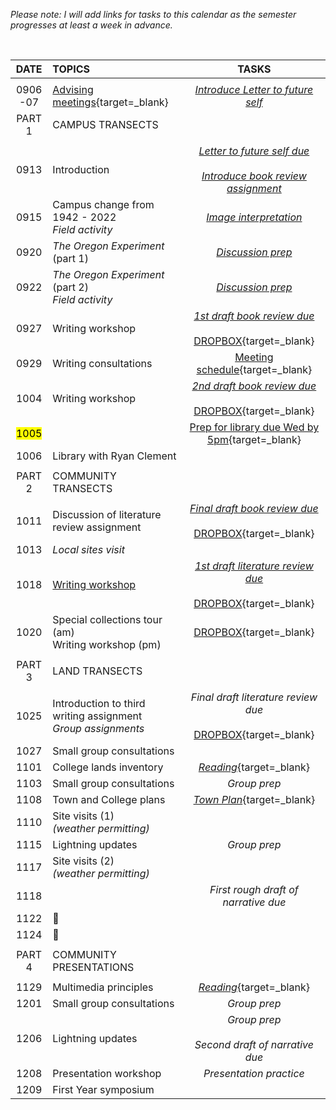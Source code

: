 _Please note: I will add links for tasks to this calendar as the semester progresses at least a week in advance._

<br>

| DATE          | TOPICS | TASKS |              
|:---:          |:---    | :---: |                      
|               |        |
| 0906<br>-07   | [Advising meetings][0906]{target=_blank} | [_Introduce Letter to future self_](writing/letter.md)
| PART 1        | CAMPUS TRANSECTS |
| | | |
| 0913 |	Introduction | [_Letter to future self due_](writing/letter.md)<br><br>[_Introduce book review assignment_](writing/review.md)   |
| 0915 |	Campus change from 1942 - 2022 <br>_Field activity_ | [_Image interpretation_](tasks/image.md)
| 0920 |	_The Oregon Experiment_ (part 1) | [_Discussion prep_](writing/review.md#discussion-prep) |
| 0922 |	_The Oregon Experiment_ (part 2)<br>_Field activity_ | [_Discussion prep_](writing/review.md#discussion-prep) |
| 0927 |	Writing workshop |  [_1st draft book review due_](writing/review.md#first-draft)<br><br>[DROPBOX][0927]{target=_blank} |
| 0929 |	Writing consultations | [Meeting schedule][0929]{target=_blank} |
| 1004 |	Writing workshop |  [_2nd draft book review due_](writing/review.md#second-draft)<br><br>[DROPBOX][1004]{target=_blank} |  
| <mark>1005</mark> | | [Prep for library due Wed by 5pm][1005]{target=_blank} |
| 1006 |	Library with Ryan Clement | |
| | | |
| PART 2        | COMMUNITY TRANSECTS |
| | | |
| 1011 | Discussion of literature review assignment	 | [_Final draft book review due_](writing/review.md#final-draft)<br><br>[DROPBOX][1011]{target=_blank} |
| 1013 | _Local sites visit_ | |
| 1018 |  [Writing workshop][101802]| [_1st draft literature review due_](writing/lit_review.md)<br><br>[DROPBOX][1018]{target=_blank} |
| 1020 |  Special collections tour (am)<br>Writing workshop (pm) | [DROPBOX][1018]{target=_blank} |
| | | |
| PART 3        | LAND TRANSECTS |
| | | |
| 1025	        | Introduction to third writing assignment<br>_Group assignments_ | _Final draft literature review due_<br><br>[DROPBOX][1025]{target=_blank} |  
| 1027          | Small group consultations |  |
| 1101          | College lands inventory | [_Reading_][1101]{target=_blank}  |
| 1103          | Small group consultations | _Group prep_ |
| 1108          | Town and College plans | [_Town Plan_][1108]{target=_blank} |
| 1110          | Site visits (1)<br>_(weather permitting)_ | |
| 1115          | Lightning updates | _Group prep_ |
| 1117          | Site visits (2)<br>_(weather permitting)_  | |
| 1118          |  | _First rough draft of narrative due_ |
| 1122          | :maple_leaf: |
| 1124          | :turkey: |
| | |
| PART 4        | COMMUNITY PRESENTATIONS |
| | |
| 1129          | Multimedia principles | [_Reading_][1129]{target=_blank} |
| 1201          | Small group consultations | _Group prep_ |
| 1206          | Lightning updates | _Group prep_ <br><br>_Second draft of narrative due_|
| 1208          | Presentation workshop | _Presentation practice_ |
| 1209          | First Year symposium |

[0906]: https://docs.google.com/spreadsheets/d/1gGNkSNEeK4OoUGTZX0TrPWZQIcDbDBXsQImAaenc6sE/edit?usp=sharing

[0927]: https://docs.google.com/forms/d/e/1FAIpQLSf4iRlEuOLAZ-hyPw23tfmSBOw6D-iEDCyZbURIVqxZl8l6jA/viewform?usp=sf_link

[0929]: https://docs.google.com/spreadsheets/d/1vbU7Wk_AZOOkbZG4I3G6oTEnqyMF4KN4AZrAlsj6DxI/edit?usp=sharing  

[1004]: https://forms.gle/zJEGbrAwA4iqccjC8  

[1005]: https://forms.gle/25qQFjWFM7Wxkurt5

[1011]: https://forms.gle/X4stbv6HKa2WZtSx5  

[1018]: https://docs.google.com/forms/d/e/1FAIpQLSdbBoL4D65F6851Dt4ZB5HacBuyHnPsNgBkkH6XAG0bchpuiQ/viewform?usp=sf_link

[101802]: writing/lit_review.md#writing-workshop

[1025]: https://docs.google.com/forms/d/e/1FAIpQLScj9nzENZB1qbvX-LJuWXPzl1_HMzDLfZ4zxVwfJw_6C3mBmw/viewform?usp=sharing

[1101]: https://drive.google.com/file/d/1GCJ4sCPexdFn0Pl6MrnAFoH5eCK-VXNO/view?usp=sharing  

[1108]: https://cms5.revize.com/revize/middlebury/document_center/Planning%20Zoning/Middlebury-2017-Town-Plan.pdf  

[1129]: http://hilt.harvard.edu/wp-content/uploads/2018/08/HILT_SpeakerSeries_Mayer_background_reading.pdf
